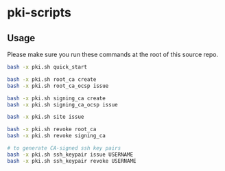 # pki-scripts

## Usage
Please make sure you run these commands at the root of this source repo.

```bash
bash -x pki.sh quick_start

bash -x pki.sh root_ca create
bash -x pki.sh root_ca_ocsp issue

bash -x pki.sh signing_ca create
bash -x pki.sh signing_ca_ocsp issue

bash -x pki.sh site issue

bash -x pki.sh revoke root_ca
bash -x pki.sh revoke signing_ca

# to generate CA-signed ssh key pairs
bash -x pki.sh ssh_keypair issue USERNAME
bash -x pki.sh ssh_keypair revoke USERNAME
```
